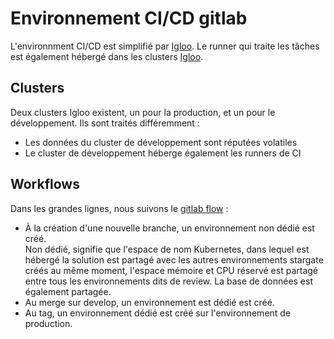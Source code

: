 # Environnement CI/CD gitlab

L'environnment CI/CD est simplifié par [Igloo](https://igloo.fabnum.fr).
Le runner qui traite les tâches est également hébergé dans les clusters [Igloo](https://igloo.fabnum.fr).

## Clusters

Deux clusters Igloo existent, un pour la production, et un pour le développement. Ils sont traités différemment :
- Les données du cluster de développement sont réputées volatiles
- Le cluster de développement héberge également les runners de CI

## Workflows

Dans les grandes lignes, nous suivons le [gitlab flow](https://docs.gitlab.com/ee/topics/gitlab_flow.html) :

* À la création d'une nouvelle branche, un environnement non dédié est créé.  
  Non dédié, signifie que l'espace de nom Kubernetes, dans lequel est hébergé la solution est partagé avec les autres environnements stargate créés au même moment, l'espace mémoire et CPU réservé est partagé entre tous les environnements dits de review. La base de données est également partagée.
* Au merge sur develop, un environnement est dédié est créé.
* Au tag, un environnement dédié est créé sur l'environnement de production.